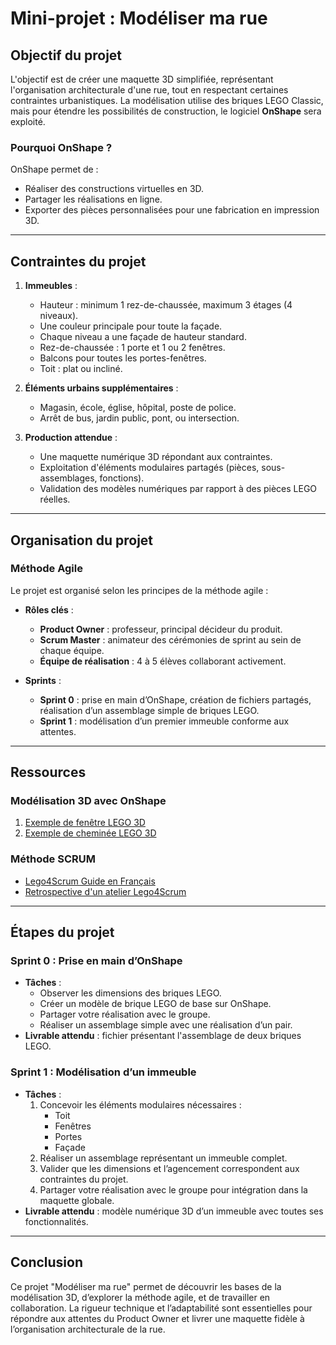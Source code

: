 # Mini-projet : Modéliser ma rue

## Objectif du projet
L'objectif est de créer une maquette 3D simplifiée, représentant l'organisation architecturale d'une rue, tout en respectant certaines contraintes urbanistiques. La modélisation utilise des briques LEGO Classic, mais pour étendre les possibilités de construction, le logiciel **OnShape** sera exploité.

### Pourquoi OnShape ?
OnShape permet de :
- Réaliser des constructions virtuelles en 3D.
- Partager les réalisations en ligne.
- Exporter des pièces personnalisées pour une fabrication en impression 3D.

---

## Contraintes du projet
1. **Immeubles** :
   - Hauteur : minimum 1 rez-de-chaussée, maximum 3 étages (4 niveaux).
   - Une couleur principale pour toute la façade.
   - Chaque niveau a une façade de hauteur standard.
   - Rez-de-chaussée : 1 porte et 1 ou 2 fenêtres.
   - Balcons pour toutes les portes-fenêtres.
   - Toit : plat ou incliné.

2. **Éléments urbains supplémentaires** :
   - Magasin, école, église, hôpital, poste de police.
   - Arrêt de bus, jardin public, pont, ou intersection.

3. **Production attendue** :
   - Une maquette numérique 3D répondant aux contraintes.
   - Exploitation d'éléments modulaires partagés (pièces, sous-assemblages, fonctions).
   - Validation des modèles numériques par rapport à des pièces LEGO réelles.

---

## Organisation du projet
### Méthode Agile
Le projet est organisé selon les principes de la méthode agile :
- **Rôles clés** :
  - **Product Owner** : professeur, principal décideur du produit.
  - **Scrum Master** : animateur des cérémonies de sprint au sein de chaque équipe.
  - **Équipe de réalisation** : 4 à 5 élèves collaborant activement.

- **Sprints** :
  - **Sprint 0** : prise en main d’OnShape, création de fichiers partagés, réalisation d’un assemblage simple de briques LEGO.
  - **Sprint 1** : modélisation d’un premier immeuble conforme aux attentes.

---

## Ressources
### Modélisation 3D avec OnShape
1. [Exemple de fenêtre LEGO 3D](https://cad.onshape.com/documents/1c1935d7c25ae400e084e271/w/8b42c02f0983ab188cb2cd0f/e/60a6cfc0f5075ff512579499?renderMode=0&uiState=67842b9596bc511beec0407e)
2. [Exemple de cheminée LEGO 3D](https://cad.onshape.com/documents/c471772643059762534c9e03/w/019776c6898a4f68edf4ce74/e/41d448d1b75e1dc97f2dfeaa?renderMode=0&uiState=67842bbed29f193f9f8df115)

### Méthode SCRUM
- [Lego4Scrum Guide en Français](https://lego4scrum.com/Lego4Scrum-version2-French.pdf)
- [Retrospective d'un atelier Lego4Scrum](https://creagile.fr/retrospective-lego4scrum/)

---

## Étapes du projet
### Sprint 0 : Prise en main d’OnShape
- **Tâches** :
  - Observer les dimensions des briques LEGO.
  - Créer un modèle de brique LEGO de base sur OnShape.
  - Partager votre réalisation avec le groupe.
  - Réaliser un assemblage simple avec une réalisation d’un pair.
- **Livrable attendu** : fichier présentant l'assemblage de deux briques LEGO.

### Sprint 1 : Modélisation d’un immeuble
- **Tâches** :
  1. Concevoir les éléments modulaires nécessaires :
     - Toit
     - Fenêtres
     - Portes
     - Façade
  2. Réaliser un assemblage représentant un immeuble complet.
  3. Valider que les dimensions et l’agencement correspondent aux contraintes du projet.
  4. Partager votre réalisation avec le groupe pour intégration dans la maquette globale.
- **Livrable attendu** : modèle numérique 3D d’un immeuble avec toutes ses fonctionnalités.

---

## Conclusion
Ce projet "Modéliser ma rue" permet de découvrir les bases de la modélisation 3D, d’explorer la méthode agile, et de travailler en collaboration. La rigueur technique et l’adaptabilité sont essentielles pour répondre aux attentes du Product Owner et livrer une maquette fidèle à l’organisation architecturale de la rue.
